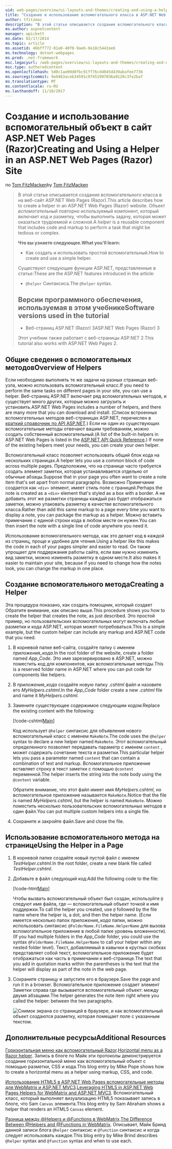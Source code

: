 ```yaml
---
uid: web-pages/overview/ui-layouts-and-themes/creating-and-using-a-helper-in-an-aspnet-web-pages-site
title: "Создание и использование вспомогательного класса в ASP.NET Web Pages (Razor) сайта | Документы Microsoft"
author: tfitzmac
description: "В этой статье описывается создание вспомогательного класса в на веб-сайт ASP.NET Web Pages (Razor). Вспомогательный объект является компонентом для повторного использования, который включает код и разметку для производительности..."
ms.author: aspnetcontent
manager: wpickett
ms.date: 02/17/2014
ms.topic: article
ms.assetid: 46bff772-01e0-40f0-9ae6-9e18c5442ee6
ms.technology: dotnet-webpages
ms.prod: .net-framework
msc.legacyurl: /web-pages/overview/ui-layouts-and-themes/creating-and-using-a-helper-in-an-aspnet-web-pages-site
msc.type: authoredcontent
ms.openlocfilehash: 5d0c1ae09d8fbc91ff76cd4045d439abafee7736
ms.sourcegitcommit: 9a9483aceb34591c97451997036a9120c3fe2baf
ms.translationtype: MT
ms.contentlocale: ru-RU
ms.lasthandoff: 11/10/2017
---
```

<a name="creating-and-using-a-helper-in-an-aspnet-web-pages-razor-site"></a><span data-ttu-id="5cb2d-104">Создание и использование вспомогательный объект в сайт ASP.NET Web Pages (Razor)</span><span class="sxs-lookup"><span data-stu-id="5cb2d-104">Creating and Using a Helper in an ASP.NET Web Pages (Razor) Site</span></span>
====================
<span data-ttu-id="5cb2d-105">по [Tom FitzMacken](https://github.com/tfitzmac)</span><span class="sxs-lookup"><span data-stu-id="5cb2d-105">by [Tom FitzMacken](https://github.com/tfitzmac)</span></span>

> <span data-ttu-id="5cb2d-106">В этой статье описывается создание вспомогательного класса в на веб-сайт ASP.NET Web Pages (Razor).</span><span class="sxs-lookup"><span data-stu-id="5cb2d-106">This article describes how to create a helper in an ASP.NET Web Pages (Razor) website.</span></span> <span data-ttu-id="5cb2d-107">Объект *вспомогательный* повторно используемый компонент, который включает код и разметку, чтобы выполнить задачу, которая может оказаться трудоемкой и сложной.</span><span class="sxs-lookup"><span data-stu-id="5cb2d-107">A *helper* is a reusable component that includes code and markup to perform a task that might be tedious or complex.</span></span>
> 
> <span data-ttu-id="5cb2d-108">**Что вы узнаете следующее.**</span><span class="sxs-lookup"><span data-stu-id="5cb2d-108">**What you'll learn:**</span></span> 
> 
> - <span data-ttu-id="5cb2d-109">Как создать и использовать простой вспомогательный.</span><span class="sxs-lookup"><span data-stu-id="5cb2d-109">How to create and use a simple helper.</span></span>
> 
> <span data-ttu-id="5cb2d-110">Существуют следующие функции ASP.NET, представленные в статье:</span><span class="sxs-lookup"><span data-stu-id="5cb2d-110">These are the ASP.NET features introduced in the article:</span></span>
> 
> - <span data-ttu-id="5cb2d-111">`@helper` Синтаксиса.</span><span class="sxs-lookup"><span data-stu-id="5cb2d-111">The `@helper` syntax.</span></span>
>   
> 
> ## <a name="software-versions-used-in-the-tutorial"></a><span data-ttu-id="5cb2d-112">Версии программного обеспечения, используемая в этом учебнике</span><span class="sxs-lookup"><span data-stu-id="5cb2d-112">Software versions used in the tutorial</span></span>
> 
> 
> - <span data-ttu-id="5cb2d-113">Веб-страниц ASP.NET (Razor) 3</span><span class="sxs-lookup"><span data-stu-id="5cb2d-113">ASP.NET Web Pages (Razor) 3</span></span>
>   
> 
> <span data-ttu-id="5cb2d-114">Этот учебник также работает с веб-страницы ASP.NET 2.</span><span class="sxs-lookup"><span data-stu-id="5cb2d-114">This tutorial also works with ASP.NET Web Pages 2.</span></span>


## <a name="overview-of-helpers"></a><span data-ttu-id="5cb2d-115">Общие сведения о вспомогательных методов</span><span class="sxs-lookup"><span data-stu-id="5cb2d-115">Overview of Helpers</span></span>

<span data-ttu-id="5cb2d-116">Если необходимо выполнять те же задачи на разных страницах веб-узла, можно использовать вспомогательный класс.</span><span class="sxs-lookup"><span data-stu-id="5cb2d-116">If you need to perform the same tasks on different pages in your site, you can use a helper.</span></span> <span data-ttu-id="5cb2d-117">Веб-страниц ASP.NET включает ряд вспомогательных методов, и существует много других, которые можно загрузить и установить.</span><span class="sxs-lookup"><span data-stu-id="5cb2d-117">ASP.NET Web Pages includes a number of helpers, and there are many more that you can download and install.</span></span> <span data-ttu-id="5cb2d-118">(Список встроенных вспомогательных методов веб-страницах ASP.NET, перечислен в [краткий справочник по API ASP.NET](https://go.microsoft.com/fwlink/?LinkId=202907).) Если ни один из существующих вспомогательные методы отвечают вашим требованиям, можно создать собственный вспомогательный.</span><span class="sxs-lookup"><span data-stu-id="5cb2d-118">(A list of the built-in helpers in ASP.NET Web Pages is listed in the [ASP.NET API Quick Reference](https://go.microsoft.com/fwlink/?LinkId=202907).) If none of the existing helpers meet your needs, you can create your own helper.</span></span>

<span data-ttu-id="5cb2d-119">Вспомогательный класс позволяет использовать общий блок кода на нескольких страницах.</span><span class="sxs-lookup"><span data-stu-id="5cb2d-119">A helper lets you use a common block of code across multiple pages.</span></span> <span data-ttu-id="5cb2d-120">Предположим, что на странице часто требуется создать элемент заметки, которая устанавливается отдельно от обычные абзацы.</span><span class="sxs-lookup"><span data-stu-id="5cb2d-120">Suppose that in your page you often want to create a note item that's set apart from normal paragraphs.</span></span> <span data-ttu-id="5cb2d-121">Возможно Примечание создается как `<div>` элемент, имеет стиль поле с границей.</span><span class="sxs-lookup"><span data-stu-id="5cb2d-121">Perhaps the note is created as a `<div>` element that's styled as a box with a border.</span></span> <span data-ttu-id="5cb2d-122">А не добавить этот же разметки страницы каждый раз будет отображаться заметки, можно упаковать разметку в качестве вспомогательного класса.</span><span class="sxs-lookup"><span data-stu-id="5cb2d-122">Rather than add this same markup to a page every time you want to display a note, you can package the markup as a helper.</span></span> <span data-ttu-id="5cb2d-123">Можно вставить примечание с единой строки кода в любом месте он нужен.</span><span class="sxs-lookup"><span data-stu-id="5cb2d-123">You can then insert the note with a single line of code anywhere you need it.</span></span>

<span data-ttu-id="5cb2d-124">Использование вспомогательного метода, как это делает код в каждой из страниц, проще и удобнее для чтения.</span><span class="sxs-lookup"><span data-stu-id="5cb2d-124">Using a helper like this makes the code in each of your pages simpler and easier to read.</span></span> <span data-ttu-id="5cb2d-125">Он также упрощает для поддержания работы сайта, если вам нужно изменить вид заметки, можно изменять разметку в одном месте.</span><span class="sxs-lookup"><span data-stu-id="5cb2d-125">It also makes it easier to maintain your site, because if you need to change how the notes look, you can change the markup in one place.</span></span>

## <a name="creating-a-helper"></a><span data-ttu-id="5cb2d-126">Создание вспомогательного метода</span><span class="sxs-lookup"><span data-stu-id="5cb2d-126">Creating a Helper</span></span>

<span data-ttu-id="5cb2d-127">Эта процедура показано, как создать помощник, который создает Обратите внимание, как описано выше.</span><span class="sxs-lookup"><span data-stu-id="5cb2d-127">This procedure shows you how to create the helper that creates the note, as just described.</span></span> <span data-ttu-id="5cb2d-128">Это простой пример, но пользовательских вспомогательных могут включать любые разметки и кода ASP.NET, которая может потребоваться.</span><span class="sxs-lookup"><span data-stu-id="5cb2d-128">This is a simple example, but the custom helper can include any markup and ASP.NET code that you need.</span></span>

1. <span data-ttu-id="5cb2d-129">В корневой папке веб-сайта, создайте папку с именем *приложения\_кода*.</span><span class="sxs-lookup"><span data-stu-id="5cb2d-129">In the root folder of the website, create a folder named *App\_Code*.</span></span> <span data-ttu-id="5cb2d-130">Это имя зарезервировано в ASP.NET, можно поместить код для компонентов, как вспомогательные методы.</span><span class="sxs-lookup"><span data-stu-id="5cb2d-130">This is a reserved folder name in ASP.NET where you can put code for components like helpers.</span></span>
2. <span data-ttu-id="5cb2d-131">В *приложения\_кода* создайте новую папку *.cshtml* файл и назовите его *MyHelpers.cshtml*.</span><span class="sxs-lookup"><span data-stu-id="5cb2d-131">In the *App\_Code* folder create a new *.cshtml* file and name it *MyHelpers.cshtml*.</span></span>
3. <span data-ttu-id="5cb2d-132">Замените существующее содержимое следующим кодом:</span><span class="sxs-lookup"><span data-stu-id="5cb2d-132">Replace the existing content with the following:</span></span>

    [!code-cshtml[Main](creating-and-using-a-helper-in-an-aspnet-web-pages-site/samples/sample1.cshtml)]

    <span data-ttu-id="5cb2d-133">Код использует `@helper` синтаксис для объявления нового вспомогательный класс с именем `MakeNote`.</span><span class="sxs-lookup"><span data-stu-id="5cb2d-133">The code uses the `@helper` syntax to declare a new helper named `MakeNote`.</span></span> <span data-ttu-id="5cb2d-134">Этот вспомогательный определенного позволяет передавать параметр с именем `content` , может содержать сочетание текста и разметки.</span><span class="sxs-lookup"><span data-stu-id="5cb2d-134">This particular helper lets you pass a parameter named `content` that can contain a combination of text and markup.</span></span> <span data-ttu-id="5cb2d-135">Вспомогательное приложение вставляет строку в текст заметки с помощью `@content` переменной.</span><span class="sxs-lookup"><span data-stu-id="5cb2d-135">The helper inserts the string into the note body using the `@content` variable.</span></span>

    <span data-ttu-id="5cb2d-136">Обратите внимание, что этот файл имеет имя *MyHelpers.cshtml*, но вспомогательное приложение называется `MakeNote`.</span><span class="sxs-lookup"><span data-stu-id="5cb2d-136">Notice that the file is named *MyHelpers.cshtml*, but the helper is named `MakeNote`.</span></span> <span data-ttu-id="5cb2d-137">Можно поместить несколько пользовательских вспомогательных методов в один файл.</span><span class="sxs-lookup"><span data-stu-id="5cb2d-137">You can put multiple custom helpers into a single file.</span></span>
4. <span data-ttu-id="5cb2d-138">Сохраните и закройте файл.</span><span class="sxs-lookup"><span data-stu-id="5cb2d-138">Save and close the file.</span></span>

## <a name="using-the-helper-in-a-page"></a><span data-ttu-id="5cb2d-139">Использование вспомогательного метода на странице</span><span class="sxs-lookup"><span data-stu-id="5cb2d-139">Using the Helper in a Page</span></span>

1. <span data-ttu-id="5cb2d-140">В корневой папке создайте новый пустой файл с именем *TestHelper.cshtml*.</span><span class="sxs-lookup"><span data-stu-id="5cb2d-140">In the root folder, create a new blank file called *TestHelper.cshtml*.</span></span>
2. <span data-ttu-id="5cb2d-141">Добавьте в файл следующий код:</span><span class="sxs-lookup"><span data-stu-id="5cb2d-141">Add the following code to the file:</span></span>

    [!code-html[Main](creating-and-using-a-helper-in-an-aspnet-web-pages-site/samples/sample2.html)]

    <span data-ttu-id="5cb2d-142">Чтобы вызвать вспомогательный объект был создан, используйте `@` следуют имя файла, где — вспомогательный объект точкой и имя поддержки.</span><span class="sxs-lookup"><span data-stu-id="5cb2d-142">To call the helper you created, use `@` followed by the file name where the helper is, a dot, and then the helper name.</span></span> <span data-ttu-id="5cb2d-143">(Если имеется несколько папок *приложения\_кода* папки, можно использовать синтаксис `@FolderName.FileName.HelperName` для вызова вспомогательное приложение в любой папке уровень вложенности).</span><span class="sxs-lookup"><span data-stu-id="5cb2d-143">(If you had multiple folders in the *App\_Code* folder, you could use the syntax `@FolderName.FileName.HelperName` to call your helper within any nested folder level).</span></span> <span data-ttu-id="5cb2d-144">Текст, добавляемый в кавычки в круглых скобках представляет собой текст, вспомогательное приложение будет отображаться как часть в примечании к веб-странице.</span><span class="sxs-lookup"><span data-stu-id="5cb2d-144">The text that you add in quotation marks within the parentheses is the text that the helper will display as part of the note in the web page.</span></span>
3. <span data-ttu-id="5cb2d-145">Сохраните страницу и запустите его в браузере.</span><span class="sxs-lookup"><span data-stu-id="5cb2d-145">Save the page and run it in a browser.</span></span> <span data-ttu-id="5cb2d-146">Вспомогательное приложение создает элемент Заметки справа где вызывается вспомогательный объект: между двумя абзацами.</span><span class="sxs-lookup"><span data-stu-id="5cb2d-146">The helper generates the note item right where you called the helper: between the two paragraphs.</span></span>

    ![Снимок экрана со страницей в браузере, и как вспомогательный объект создаются разметку, которая помещает поле с указанным текстом.](creating-and-using-a-helper-in-an-aspnet-web-pages-site/_static/image1.jpg)

## <a name="additional-resources"></a><span data-ttu-id="5cb2d-148">Дополнительные ресурсы</span><span class="sxs-lookup"><span data-stu-id="5cb2d-148">Additional Resources</span></span>


<span data-ttu-id="5cb2d-149">[Горизонтальная меню как вспомогательный Razor](http://mikepope.com/blog/DisplayBlog.aspx?permalink=2341).</span><span class="sxs-lookup"><span data-stu-id="5cb2d-149">[Horizontal menu as a Razor helper](http://mikepope.com/blog/DisplayBlog.aspx?permalink=2341).</span></span> <span data-ttu-id="5cb2d-150">Запись в блоге по Майк эти протоколы демонстрируется создание горизонтальной меню как вспомогательный объект с помощью разметки, CSS и кода.</span><span class="sxs-lookup"><span data-stu-id="5cb2d-150">This blog entry by Mike Pope shows how to create a horizontal menu as a helper using markup, CSS, and code.</span></span>

<span data-ttu-id="5cb2d-151">[Использование HTML5 в ASP.NET Web Pages вспомогательные методы для WebMatrix и ASP.NET MVC3](http://geekswithblogs.net/wildturtle/archive/2010/11/08/html5-in-asp.net-web-pages-helpers-for-webmatrix-and_aspnet_mvc3.aspx).</span><span class="sxs-lookup"><span data-stu-id="5cb2d-151">[Leveraging HTML5 in ASP.NET Web Pages Helpers for WebMatrix and ASP.NET MVC3](http://geekswithblogs.net/wildturtle/archive/2010/11/08/html5-in-asp.net-web-pages-helpers-for-webmatrix-and_aspnet_mvc3.aspx).</span></span> <span data-ttu-id="5cb2d-152">Вспомогательный класс, который выполняет визуализацию HTML5 показывает запись в блоге, что Sam `Canvas` элемента.</span><span class="sxs-lookup"><span data-stu-id="5cb2d-152">This blog entry by Sam Abraham shows a helper that renders an HTML5 `Canvas` element.</span></span>

<span data-ttu-id="5cb2d-153">[Разница между @Helpers и @Functions в WebMatrix](http://www.mikesdotnetting.com/Article/173/The-Difference-Between-@Helpers-and-@Functions-In-WebMatrix).</span><span class="sxs-lookup"><span data-stu-id="5cb2d-153">[The Difference Between @Helpers and @Functions in WebMatrix](http://www.mikesdotnetting.com/Article/173/The-Difference-Between-@Helpers-and-@Functions-In-WebMatrix).</span></span> <span data-ttu-id="5cb2d-154">Описывает, Майк Бринд данной записи блога `@helper` синтаксис и `@function` синтаксис и когда следует использовать каждое.</span><span class="sxs-lookup"><span data-stu-id="5cb2d-154">This blog entry by Mike Brind describes `@helper` syntax and `@function` syntax and when to use each.</span></span>
